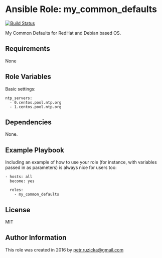 # Ansible Role: my_common_defaults

[![Build Status](https://travis-ci.com/ruzickap/ansible-role-my_common_defaults.svg?branch=master)](https://travis-ci.com/ruzickap/ansible-role-my_common_defaults)

My Common Defaults for RedHat and Debian based OS.

## Requirements

None

## Role Variables

Basic settings:

    ntp_servers:
      - 0.centos.pool.ntp.org
      - 1.centos.pool.ntp.org

## Dependencies

None.

## Example Playbook

Including an example of how to use your role (for instance, with variables passed in as parameters) is always nice for users too:

    - hosts: all
      become: yes

      roles:
        - my_common_defaults

## License

MIT

## Author Information

This role was created in 2016 by [petr.ruzicka@gmail.com](mailto:petr.ruzicka@gmail.com)
